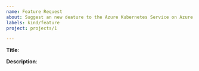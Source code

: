 ```yaml
---
name: Feature Request
about: Suggest an new deature to the Azure Kubernetes Service on Azure Stack HCI
labels: kind/feature
project: projects/1

---
```

<!-- Please only use this template for submitting feature requests -->

**Title**:

**Description**:
